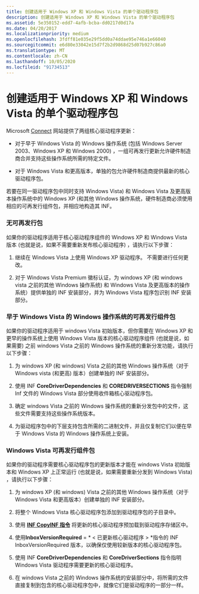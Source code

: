 ```yaml
---
title: 创建适用于 Windows XP 和 Windows Vista 的单个驱动程序包
description: 创建适用于 Windows XP 和 Windows Vista 的单个驱动程序包
ms.assetid: 5e350152-edd7-4afb-bcba-dd0217d0d17a
ms.date: 04/20/2017
ms.localizationpriority: medium
ms.openlocfilehash: 3fdff81e035e29f5dd0a74ddae95e746a1e66040
ms.sourcegitcommit: e6d80e33042e15d7f2b2d9868d25d07b927c86a0
ms.translationtype: MT
ms.contentlocale: zh-CN
ms.lasthandoff: 10/05/2020
ms.locfileid: "91734513"
---
```

# <a name="creating-a-single-driver-package-for-windows-xp-and-windows-vista"></a>创建适用于 Windows XP 和 Windows Vista 的单个驱动程序包


Microsoft [Connect](/collaborate/connect-redirect) 网站提供了两组核心驱动程序更新：

-   对于早于 Windows Vista 的 Windows 操作系统 (包括 Windows Server 2003、Windows XP 和 Windows 2000) ，一组可再发行更新允许硬件制造商合并支持这些操作系统所需的特定文件。

-   对于 Windows Vista 和更高版本，单独的包允许硬件制造商提供最新的核心驱动程序包。

若要在同一驱动程序包中同时支持 Windows Vista) 和 Windows Vista 及更高版本操作系统中的 Windows XP (和其他 Windows 操作系统，硬件制造商必须使用相应的可再发行组件包，并相应地构造其 INF。

### <a name="no-redistributable-package"></a>无可再发行包

如果你的驱动程序适用于核心驱动程序组件的 Windows XP 和 Windows Vista 版本 (也就是说，如果不需要重新发布核心驱动程序) ，请执行以下步骤：

1.  继续在 Windows Vista 上使用 Windows XP 驱动程序。 不需要进行任何更改。

2.  对于 Windows Vista Premium 徽标认证，为 windows XP (和 windows vista 之前的其他 Windows 操作系统) 和 Windows Vista 及更高版本的操作系统）提供单独的 INF 安装部分，并为 Windows Vista 程序包识别 INF 安装部分。

### <a name="redistributable-package-for-windows-operating-systems-earlier-than-windows-vista"></a><a href="" id="redistributable-package-for-windows-operating-systems-earlier-than-win"></a> 早于 Windows Vista 的 Windows 操作系统的可再发行组件包

如果你的驱动程序适用于 windows Vista 初始版本，但你需要在 Windows XP 和更早的操作系统上使用 Windows Vista 版本的核心驱动程序组件 (也就是说，如果需要) 之前 windows Vista 之前的 Windows 操作系统的重新分发功能，请执行以下步骤：

1.  为 windows XP (和 windows) Vista 之前的其他 Windows 操作系统（对于 Windows vista (和更高) 版本）创建单独的 INF 安装部分。

2.  使用 INF **CoreDriverDependencies** 和 **COREDRIVERSECTIONS** 指令强制 Inf 文件的 Windows Vista 部分使用收件箱核心驱动程序包。

3.  确定 windows Vista 之前的 Windows 操作系统的重新分发包中的文件，这些文件需要支持这些操作系统版本。

4.  为驱动程序包中的下层支持包含所需的二进制文件，并且仅复制它们以便在早于 Windows Vista 的 Windows 操作系统上安装。

### <a name="windows-vista-redistributable-package"></a>Windows Vista 可再发行组件包

如果你的驱动程序需要核心驱动程序包的更新版本才能在 windows Vista 初始版本和 Windows XP 上正常运行 (也就是说，如果需要重新分发到 Windows Vista) ，请执行以下步骤：

1.  为 windows XP (和 windows) Vista 之前的其他 Windows 操作系统（对于 Windows Vista 和更高版本）创建单独的 INF 安装部分。

2.  将整个 Windows Vista 核心驱动程序包添加到驱动程序包的子目录中。

3.  使用 [**INF CopyINF 指令**](../install/inf-copyinf-directive.md) 将更新的核心驱动程序预加载到驱动程序存储区中。

4.  使用**InboxVersionRequired** = * &lt; 已更新核心驱动程序 &gt; *指令的 INF InboxVersionRequired 版本，以确保仅使用较新版本的核心驱动程序包。

5.  使用 INF **CoreDriverDependencies** 和 **CoreDriverSections** 指令指明 Windows Vista 驱动程序需要更新的核心驱动程序。

6.  在 windows Vista 之前的 Windows 操作系统的安装部分中，将所需的文件直接复制到包含的核心驱动程序包中，就像它们是驱动程序的一部分一样。

